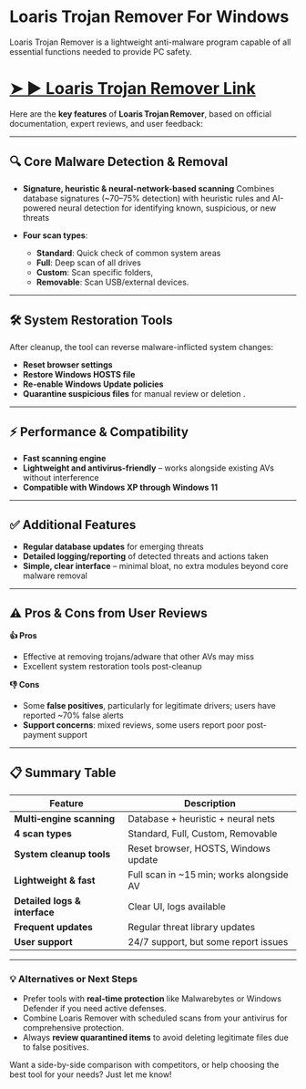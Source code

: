 # Loaris Trojan Remover For Windows


Loaris Trojan Remover is a lightweight anti-malware program capable of all essential functions needed to provide PC safety.


# [➤ ► Loaris Trojan Remover Link](https://beecrack.com/lld/)



Here are the **key features** of **Loaris Trojan Remover**, based on official documentation, expert reviews, and user feedback:

---

## 🔍 Core Malware Detection & Removal

* **Signature, heuristic & neural‑network-based scanning**
  Combines database signatures (\~70–75% detection) with heuristic rules and AI-powered neural detection for identifying known, suspicious, or new threats
* **Four scan types**:

  * **Standard**: Quick check of common system areas
  * **Full**: Deep scan of all drives
  * **Custom**: Scan specific folders,
  * **Removable**: Scan USB/external devices.

---

## 🛠️ System Restoration Tools

After cleanup, the tool can reverse malware-inflicted system changes:

* **Reset browser settings**
* **Restore Windows HOSTS file**
* **Re-enable Windows Update policies**
* **Quarantine suspicious files** for manual review or deletion .

---

## ⚡ Performance & Compatibility

* **Fast scanning engine**
* **Lightweight and antivirus-friendly** – works alongside existing AVs without interference 
* **Compatible with Windows XP through Windows 11** 
---

## ✅ Additional Features

* **Regular database updates** for emerging threats
* **Detailed logging/reporting** of detected threats and actions taken
* **Simple, clear interface** – minimal bloat, no extra modules beyond core malware removal 

---

## ⚠️ Pros & Cons from User Reviews

**👍 Pros**

* Effective at removing trojans/adware that other AVs may miss 
* Excellent system restoration tools post-cleanup

**👎 Cons**

* Some **false positives**, particularly for legitimate drivers; users have reported \~70% false alerts
* **Support concerns**: mixed reviews, some users report poor post-payment support

---

## 📋 Summary Table

| Feature                       | Description                               |
| ----------------------------- | ----------------------------------------- |
| **Multi‑engine scanning**     | Database + heuristic + neural nets        |
| **4 scan types**              | Standard, Full, Custom, Removable         |
| **System cleanup tools**      | Reset browser, HOSTS, Windows update      |
| **Lightweight & fast**        | Full scan in \~15 min; works alongside AV |
| **Detailed logs & interface** | Clear UI, logs available                  |
| **Frequent updates**          | Regular threat library updates            |
| **User support**              | 24/7 support, but some report issues      |

---

### 💡 Alternatives or Next Steps

* Prefer tools with **real-time protection** like Malwarebytes or Windows Defender if you need active defenses.
* Combine Loaris Remover with scheduled scans from your antivirus for comprehensive protection.
* Always **review quarantined items** to avoid deleting legitimate files due to false positives.

Want a side-by-side comparison with competitors, or help choosing the best tool for your needs? Just let me know!

[1]: https://news.loaris.com/trojan-remover/?utm_source=chatgpt.com "How to Detect Trojan Virus on Computer? - Loaris Trojan Remover"
[2]: https://loaris.app/?utm_source=chatgpt.com "Loaris Trojan Remover | Trojan Scanner & Malware Removal Tool"
[3]: https://www.softportal.com/en/loaris-trojan-remover/windows/software?utm_source=chatgpt.com "Loaris Trojan Remover for Windows - SoftPortal.com"
[4]: https://loaris.app/user-guide?utm_source=chatgpt.com "Loaris Trojan Remover for Windows User Guide"
[5]: https://www.trustpilot.com/review/loaris.com?utm_source=chatgpt.com "Loaris Trojan Remover Reviews 16 - Trustpilot"
